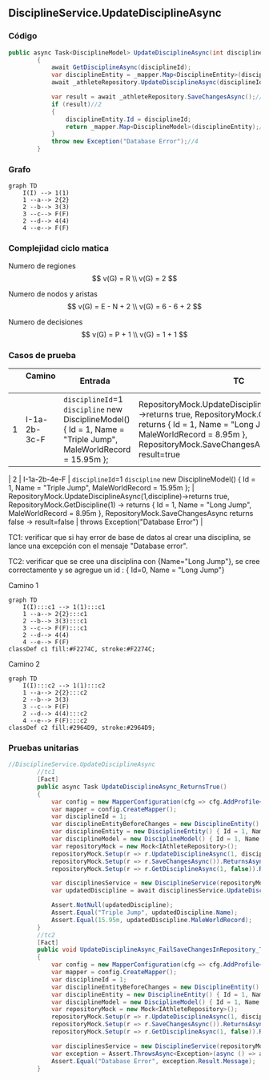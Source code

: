 ## DisciplineService.UpdateDisciplineAsync

### Código

```csharp
public async Task<DisciplineModel> UpdateDisciplineAsync(int disciplineId, DisciplineModel discipline)
        {
            await GetDisciplineAsync(disciplineId);
            var disciplineEntity = _mapper.Map<DisciplineEntity>(discipline);           
            await _athleteRepository.UpdateDisciplineAsync(disciplineId, disciplineEntity);

            var result = await _athleteRepository.SaveChangesAsync();//1
            if (result)//2
            {
                disciplineEntity.Id = disciplineId;
                return _mapper.Map<DisciplineModel>(disciplineEntity);//3
            }
            throw new Exception("Database Error");//4
        }
```

### Grafo

```mermaid
graph TD
    I(I) --> 1(1)
    1 --a--> 2{2}
    2 --b--> 3(3)
    3 --c--> F(F)
    2 --d--> 4(4)
    4 --e--> F(F)
```

### Complejidad ciclo matica

Numero de regiones
$$
v(G) = R \\
v(G) = 2
$$

Numero de nodos y aristas
$$
v(G) = E - N + 2 \\
v(G) = 6 - 6 + 2
$$
  
Numero de decisiones
$$
v(G) = P + 1 \\
v(G) = 1 + 1
$$

### Casos de prueba


| | Camino   | Entrada   | TC | Salida  |
| --- | --- | --- | --- | --- |
| 1 | I-1a-2b-3c-F | `disciplineId`=1 `discipline` new DisciplineModel() { Id = 1, Name = "Triple Jump", MaleWorldRecord = 15.95m }; | RepositoryMock.UpdateDisciplineAsync(1,discipline)->returns true, RepositoryMock.GetDiscipline(1) -> returns { Id = 1, Name = "Long Jump", MaleWorldRecord = 8.95m }, RepositoryMock.SaveChangesAsync returns true -> result=true  | new DisciplineModel() { Id = 1, Name = "Triple Jump", MaleWorldRecord = 15.95m } |

| 2 | I-1a-2b-4e-F | `disciplineId`=1 `discipline` new DisciplineModel() { Id = 1, Name = "Triple Jump", MaleWorldRecord = 15.95m }; | RepositoryMock.UpdateDisciplineAsync(1,discipline)->returns true, RepositoryMock.GetDiscipline(1) -> returns { Id = 1, Name = "Long Jump", MaleWorldRecord = 8.95m }, RepositoryMock.SaveChangesAsync returns false -> result=false  | throws Exception("Database Error") |

TC1: verificar que si hay error de base de datos al crear una disciplina, se lance una excepción con el mensaje "Database error".

TC2: verificar que se cree una disciplina con {Name="Long Jump"}, se cree correctamente y se agregue un id : { Id=0, Name = "Long Jump"}

Camino 1
```mermaid
graph TD
    I(I):::c1 --> 1(1):::c1
    1 --a--> 2{2}:::c1
    2 --b--> 3(3):::c1
    3 --c--> F(F):::c1
    2 --d--> 4(4)
    4 --e--> F(F)
classDef c1 fill:#F2274C, stroke:#F2274C;
```
Camino 2
```mermaid
graph TD
    I(I):::c2 --> 1(1):::c2
    1 --a--> 2{2}:::c2
    2 --b--> 3(3)
    3 --c--> F(F)
    2 --d--> 4(4):::c2
    4 --e--> F(F):::c2
classDef c2 fill:#2964D9, stroke:#2964D9;
```
### Pruebas unitarias

```csharp
//DisciplineService.UpdateDisciplineAsync
        //tc1
        [Fact]
        public async Task UpdateDisciplineAsync_ReturnsTrue()
        {
            var config = new MapperConfiguration(cfg => cfg.AddProfile<AutomapperProfile>());
            var mapper = config.CreateMapper();
            var disciplineId = 1;
            var disciplineEntityBeforeChanges = new DisciplineEntity() { Id = 1, Name = "Long Jump", MaleWorldRecord = 8.95m };
            var disciplineEntity = new DisciplineEntity() { Id = 1, Name = "Triple Jump", MaleWorldRecord = 15.95m };
            var disciplineModel = new DisciplineModel() { Id = 1, Name = "Triple Jump", MaleWorldRecord = 15.95m };
            var repositoryMock = new Mock<IAthleteRepository>();
            repositoryMock.Setup(r => r.UpdateDisciplineAsync(1, disciplineEntity)).ReturnsAsync(true);
            repositoryMock.Setup(r => r.SaveChangesAsync()).ReturnsAsync(true);
            repositoryMock.Setup(r => r.GetDisciplineAsync(1, false)).ReturnsAsync(disciplineEntityBeforeChanges);

            var disciplinesService = new DisciplineService(repositoryMock.Object, mapper);
            var updatedDiscipline = await disciplinesService.UpdateDisciplineAsync(disciplineId, disciplineModel);

            Assert.NotNull(updatedDiscipline);
            Assert.Equal("Triple Jump", updatedDiscipline.Name);
            Assert.Equal(15.95m, updatedDiscipline.MaleWorldRecord);
        }
        //tc2
        [Fact]
        public void UpdateDisciplineAsync_FailSaveChangesInRepository_ThrowsException()
        {
            var config = new MapperConfiguration(cfg => cfg.AddProfile<AutomapperProfile>());
            var mapper = config.CreateMapper();
            var disciplineId = 1;
            var disciplineEntityBeforeChanges = new DisciplineEntity() { Id = 1, Name = "Long Jump", MaleWorldRecord = 8.95m };
            var disciplineEntity = new DisciplineEntity() { Id = 1, Name = "Triple Jump", MaleWorldRecord = 8.95m };
            var disciplineModel = new DisciplineModel() { Id = 1, Name = "Triple Jump", MaleWorldRecord = 8.95m };
            var repositoryMock = new Mock<IAthleteRepository>();
            repositoryMock.Setup(r => r.UpdateDisciplineAsync(1, disciplineEntity)).ReturnsAsync(true);
            repositoryMock.Setup(r => r.SaveChangesAsync()).ReturnsAsync(false);
            repositoryMock.Setup(r => r.GetDisciplineAsync(1, false)).ReturnsAsync(disciplineEntityBeforeChanges);

            var disciplinesService = new DisciplineService(repositoryMock.Object, mapper);            
            var exception = Assert.ThrowsAsync<Exception>(async () => await disciplinesService.UpdateDisciplineAsync(disciplineId, disciplineModel));
            Assert.Equal("Database Error", exception.Result.Message);
        }
```